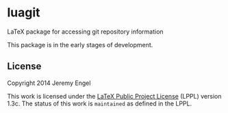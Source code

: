 # luagit

LaTeX package for accessing git repository information

This package is in the early stages of development.

## License

Copyright 2014 Jeremy Engel

This work is licensed under the [LaTeX Public Project
License](http://www.latex-project.org/lppl.txt) (LPPL) version 1.3c. The status
of this work is `maintained` as defined in the LPPL.
